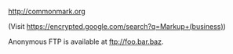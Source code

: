 http://commonmark.org

(Visit https://encrypted.google.com/search?q=Markup+(business))

Anonymous FTP is available at ftp://foo.bar.baz.
